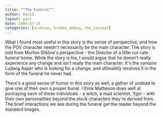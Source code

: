 ```yaml
---
title: "“The Funeral”"
author: David
layout: post
date: 2009-07-21
categories: [archive, broken_abbey, shu_journal]
---
```


What I found most useful in this story is the sense of perspective, and how the
POV character needn't necessarily be the main character. The story is told from
Morton Silkline's perspective - the Director of a little cut-rate funeral home.
While the story is his, I would argue that he doesn't really experience any
change and isn't really the main character. It's the vampire Ludwig Asper who is
looking for a change, and ultimately receives it in the form of the funeral he
never had.

There's a good sense of humor in this story as well, a gather of undead to give
one of their own a proper burial. I think Matheson does well at portraying each
of these individuals - a witch, a mad scientist, Ygor - with their own
personalities beyond the stock characters they're derived from. The brief
interactions we see during the funeral get the reader beyond the standard
images.
